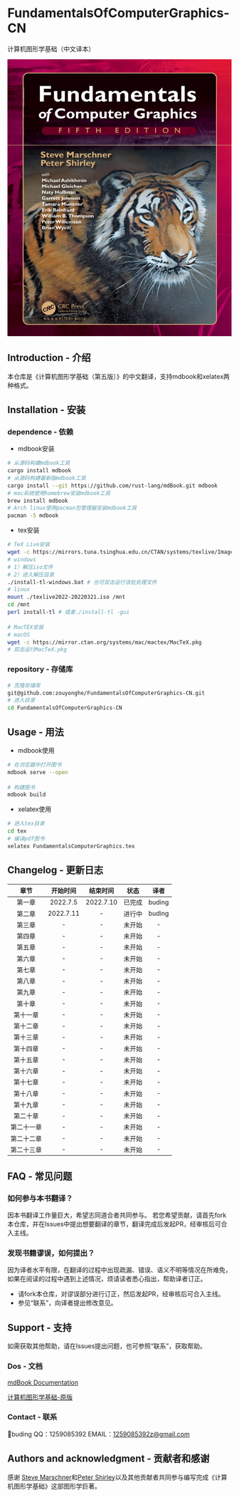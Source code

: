 # FundamentalsOfComputerGraphics-CN

计算机图形学基础（中文译本）

<img src="src/img/cover.png" style="zoom:100%;" />

## Introduction - 介绍

本仓库是《计算机图形学基础（第五版）》的中文翻译，支持mdbook和xelatex两种格式。

## Installation - 安装
###  dependence - 依赖
  - mdbook安装
```bash
# 从源码构建mdbook工具
cargo install mdbook
# 从源码构建最新版mdbook工具
cargo install --git https://github.com/rust-lang/mdBook.git mdbook
# mac系统使用homebrew安装mdbook工具
brew install mdbook
# Arch linux使用pacman包管理器安装mdbook工具
pacman -S mdbook
```
  - tex安装
```bash
# TeX Live安装
wget -c https://mirrors.tuna.tsinghua.edu.cn/CTAN/systems/texlive/Images/texlive2022-20220321.iso
# windows
# 1）解压iso文件
# 2）进入解压目录
./install-tl-windows.bat # 也可双击运行该批处理文件
# linux
mount ./texlive2022-20220321.iso /mnt
cd /mnt
perl install-tl # 或者./install-tl -gui

# MacTEX安装
# macOS
wget -c https://mirror.ctan.org/systems/mac/mactex/MacTeX.pkg
# 双击运行MacTeX.pkg
```
### repository - 存储库
```bash
# 克隆存储库
git@github.com:zouyonghe/FundamentalsOfComputerGraphics-CN.git
# 进入目录
cd FundamentalsOfComputerGraphics-CN
```

## Usage - 用法
- mdbook使用
```bash
# 在浏览器中打开图书
mdbook serve --open

# 构建图书
mdbook build
```
- xelatex使用
```bash
# 进入tex目录
cd tex
# 编译pdf图书
xelatex FundamentalsComputerGraphics.tex
```
## Changelog - 更新日志

| 章节 | 开始时间 | 结束时间 | 状态 | 译者 |
| :---: | :----: | :----: | :----: | :----: |
|第一章 | 2022.7.5 | 2022.7.10 | 已完成 |buding|
|第二章 | 2022.7.11 | - | 进行中 |buding|
|第三章 | - | - | 未开始 |-|
|第四章 | - | - | 未开始 |-|
|第五章 | - | - | 未开始 |-|
|第六章 | - | - | 未开始 |-|
|第七章 | - | - | 未开始 |-|
|第八章 | - | - | 未开始 |-|
|第九章 | - | - | 未开始 |-|
|第十章 | - | - | 未开始 |-|
|第十一章 | - | - | 未开始 |-|
|第十二章 | - | - | 未开始 |-|
|第十三章 | - | - | 未开始 |-|
|第十四章 | - | - | 未开始 |-|
|第十五章 | - | - | 未开始 |-|
|第十六章 | - | - | 未开始 |-|
|第十七章 | - | - | 未开始 |-|
|第十八章 | - | - | 未开始 |-|
|第十九章 | - | - | 未开始 |-|
|第二十章 | - | - | 未开始 |-|
|第二十一章 | - | - | 未开始 |-|
|第二十二章 | - | - | 未开始 |-|
|第二十三章 | - | - | 未开始 |-|


## FAQ - 常见问题

### 如何参与本书翻译？

因本书翻译工作量巨大，希望志同道合者共同参与。
若您希望贡献，请首先fork本仓库，并在Issues中提出想要翻译的章节，翻译完成后发起PR，经审核后可合入主线。

### 发现书籍谬误，如何提出？

因为译者水平有限，在翻译的过程中出现疏漏、错误、语义不明等情况在所难免，如果在阅读的过程中遇到上述情况，烦请读者悉心指出，帮助译者订正。

- 请fork本仓库，对谬误部分进行订正，然后发起PR，经审核后可合入主线。
- 参见“联系”，向译者提出修改意见。

## Support - 支持

如需获取其他帮助，请在Issues提出问题，也可参照“联系”，获取帮助。

### Dos - 文档

[mdBook Documentation](https://rust-lang.github.io/mdBook/)

[计算机图形学基础-原版](./original/Shirley.FundamentalsComputerGraphics.pdf)

### Contact - 联系

🍮buding
QQ：1259085392
EMAIL：1259085392z@gmail.com

## Authors and acknowledgment - 贡献者和感谢

感谢 [Steve Marschner](https://www.cs.cornell.edu/\~srm/)和[Peter Shirley](https://www.petershirley.com/)以及其他贡献者共同参与编写完成《计算机图形学基础》这部图形学巨著。
